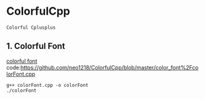 # ColorfulCpp

    Colorful Cplusplus

## 1. Colorful Font
[colorful font](http://7xj431.com1.z0.glb.clouddn.com/qqq) <br/>
code:https://github.com/neo1218/ColorfulCpp/blob/master/color_font%2FcolorFont.cpp<br/>

    g++ colorFont.cpp -o colorFont
    ./colorFont
